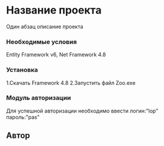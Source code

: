# Название проекта

Один абзац описание проекта

### Необходимые условия

Entity Framework v6, Net Framework 4.8

### Установка

1.Скачать Framework 4.8
2.Запустить файл Zoo.exe

### Модуль авторизации

Для успешной авторизации необходимо ввести логин:"lop" пароль:"pas"

## Автор

